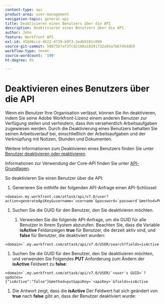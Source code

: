 ```yaml
---
content-type: api
product-area: user-management
navigation-topic: general-api
title: Deaktivieren eines Benutzers über die API
description: Deaktivieren eines Benutzers über die API
author: John
feature: Workfront API
exl-id: 45b06cce-4622-4739-b9f3-2edb9101c099
source-git-commit: 50675b7af3fcd2188a18391732a93a7b67454db9
workflow-type: tm+mt
source-wordcount: '199'
ht-degree: 0%

---
```



# Deaktivieren eines Benutzers über die API

Wenn ein Benutzer Ihre Organisation verlässt, können Sie ihn deaktivieren, indem Sie seine Adobe Workfront-Lizenz einem anderen Benutzer zur Verfügung stellen und verhindern, dass ihm versehentlich Arbeitsaufgaben zugewiesen werden. Durch die Deaktivierung eines Benutzers behalten Sie seinen Arbeitsverlauf bei, einschließlich der Arbeitsaufgaben und der Verknüpfung mit Notizen, Stunden und Dokumenten.

Weitere Informationen zum Deaktivieren eines Benutzers finden Sie unter [Benutzer deaktivieren oder reaktivieren](../../administration-and-setup/add-users/create-and-manage-users/deactivate-a-user.md).

Informationen zur Verwendung der Core-API finden Sie unter [API-Grundlagen](../../wf-api/general/api-basics.md).

So deaktivieren Sie einen Benutzer über die API:

1. Generieren Sie mithilfe der folgenden API-Anfrage einen API-Schlüssel:

```
<domain>.my.workfront.com/attask/api/v7.0/user?action=generateApiKey&username=`username`&password=`password`&method=PUT`
```

1. Suchen Sie die GUID für den Benutzer, den Sie deaktivieren möchten.

   1. Verwenden Sie die folgende API-Anfrage, um die GUID für alle Benutzer in Ihrem System abzurufen. Beachten Sie, dass die Variable **isActive** Feldanzeigen **true** für Benutzer, die derzeit aktiv sind, und **false** für Benutzer, die deaktiviert wurden:

```
<domain>`.my.workfront.com/attask/api/v7.0/USER/search?fields=isActive
```

1. Suchen Sie die GUID für den Benutzer, den Sie deaktivieren möchten, und verwenden Sie Folgendes **PUT** Anforderung zum Ändern der **isActive** Feldwert zu **false**:

```
<domain>`.my.workfront.com/attask/api/v7.0/USER/`<user's GUID>`?updates={"isActive":"false"}&method=put&apiKey=`<apiKey>`&fields=isActive
```

1. Die Antwort zeigt, dass die **isActive** Der Feldwert hat sich geändert von **true** nach **false** gibt an, dass der Benutzer deaktiviert wurde:

<!-- [Copy](javascript:void(0);) -->
<pre></pre>

